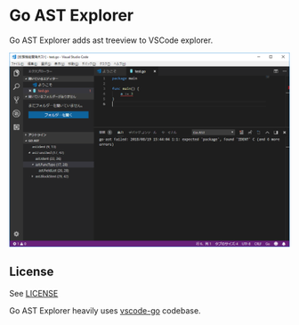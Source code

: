 # Go AST Explorer

Go AST Explorer adds ast treeview to VSCode explorer.

![preview](https://github.com/tamayika/vscode-go-ast-explorer/raw/master/image/dev.png)

## License

See [LICENSE](https://github.com/tamayika/vscode-go-ast-explorer/blob/master/LICENSE)

Go AST Explorer heavily uses [vscode-go](https://github.com/Microsoft/vscode-go) codebase.